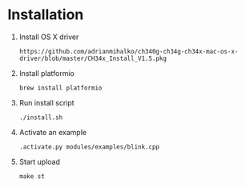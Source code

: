 # Installation

1. Install OS X driver

    `https://github.com/adrianmihalko/ch340g-ch34g-ch34x-mac-os-x-driver/blob/master/CH34x_Install_V1.5.pkg`


2. Install platformio

    `brew install platformio`


3. Run install script

    `./install.sh`


4. Activate an example

    `.activate.py modules/examples/blink.cpp`


5. Start upload

    `make st`

